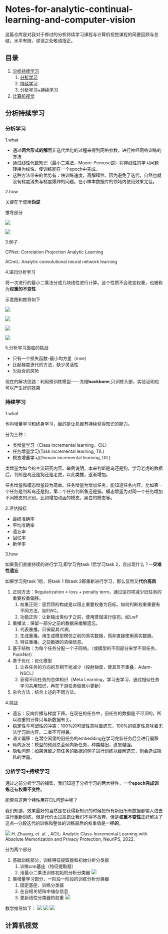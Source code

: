 # Notes-for-analytic-continual-learning-and-computer-vision
这篇仓库是对我对于修过的分析持续学习课程与计算机视觉课程的简要回顾与总结，水平有限，谬误之处敬请指正。

## 目录
1. [分析持续学习](#分析持续学习)
    1. [分析学习](#分析学习)
    2. [持续学习](#持续学习)
    3. [分析学习+持续学习](#分析学习+持续学习)
2. [计算机视觉](#计算机视觉)

## 分析持续学习
### 分析学习

1.what
* 通过**闭合形式的解**而非迭代优化的过程来得到网络参数，进行神经网络训练的方法
* 通过线性代数知识（最小二乘法，Moore-Penrose逆）将非线性的学习问题转换为线性，使训练能在一个epoch中完成。
* 这种方法带来的优势有：快训练速度，高解释性。因为避免了迭代，自然也就没有梯度消失与梯度爆炸的问题。在小样本数据库的领域内使用效果尤佳。

2.how

关键在于使用**伪逆**

推导部分

![](/analytic-learning/how-1.jpg "")

![](/analytic-learning/how-2.jpg "")

3.例子

CPNet: Correlation Projection Analytic Learning

ACnnL: Analytic convolutional neural network learning

4.递归分析学习

将一次进行的最小二乘法分成几块线性进行计算。这个性质不会改变权重，也被称为**权重的不变性**

示意图和推导如下

![](/analytic-learning/BRMP-1.jpg "")

![](/analytic-learning/BRMP-2.jpg "")

![](/analytic-learning/BRMP-3.jpg "")

![](/analytic-learning/BRMP-4.jpg "")

5.分析学习面临的挑战

* 只有一个损失函数-最小均方差（mse）
* 比起梯度迭代的方法，缺少灵活性
* 欠拟合的风险

现在的解决思路：利用预训练模型——冻结**backbone**,只训练头部，实验证明也可以产生好的效果

### 持续学习

1.what

也叫增量学习和终身学习，目的是让机器有持续获得知识的能力。

分为三种：

* 类增量学习（Class incremental learning，CIL）
* 任务增量学习(Task incremental learning, TIL)
* 模态增量学习(Domain incremental learning, DIL)

类增量为如今的主流研究内容。举例说明。本来判断是鸟还是狗，学习老虎的数据后，判断是鸟还是狗还是老虎，以此类推，逐渐增加。

任务增量和模态增量较为简单。任务增量为增加任务，能知道任务内容，比如第一个任务是判断鸟还是狗，第二个任务判断鱼还是猫。模态增量为对同一个任务增加不同模态的识别，比如增加动画的模态，黑白的模态等。

2.评估指标

* 最终准确率
* 平均准确率
* 遗忘率
* 回忆率
* 新学率

3.how

如果我们直接持续的进行学习,即学习完task 1后学习task 2，会出现什么？--**灾难性遗忘**

如果学习完task 1后，将task 1 和task 2都重新进行学习，那么显然又**代价高昂**

1. 正则方法：Regularization = loss + penalty term，通过惩罚项减少旧任务的重要权重偏移。
   1. 权重正则：惩罚项的构成是以阻止重要权重为目标。如何判断权重重要有不同方法，如EWC。
   2. 功能正则：让新输出类似于之前，使用蒸馏进行惩罚。如LwF
2. 重播法：保留一部分之前的数据来缓解遗忘。
   1. 代表重播。只保留其*代表*。
   2. 生成重播。用生成模型模仿之前的真实数据，而非直接使用真实数据。
   3. 特征重播。之前数据的浓缩信息。
3. 基于结构：为每个任务分配一个子网络。（或模型的不同部分来学不同任务，PackNet）
4. 基于优化：优化模型
   1. 让各任务的方向的互相干扰减少（投射梯度，使其互不重叠，Adam-NSCL）
   2. 获得不同任务的总体知识（Meta Learning，学习去学习，通过相似任务学习共用知识，再在下游任务做微小更新）
5. 杂合方法：结合上述的不同方法。
   

4.挑战

* 遗忘：反向传播与梯度下降。在现在的任务中，旧任务的数据是*不可见*的，所以权重的计算只与新数据有关。
* 稳定性与可塑性的冲突：100%的可塑性意味着遗忘，100%的稳定性意味着无法学习新内容。二者不可得兼。
* 语义偏移：在潜空间里的旧任务的embedding在学习完新任务后会进行偏移
* 倾向近况：模型的预测总会倾向新任务，种类越旧，遗忘越强。
* 隐私问题：如果保留之前任务的数据的例子进行训练以缓解遗忘，则会造成隐私的泄露。

### 分析学习+持续学习

通过之前分析学习的铺垫，我们知道了分析学习的两大特性，**一个epoch完成训练**还有**权重不变性**。

能否将这两个特性用在CIL问题中呢？

我们知道，效果最好的当然是在获得新知识的时候把所有新旧所有数据都输入进去进行重新训练，但是代价太过高昂让我们不得不放弃。但是**权重不变性**正好解决了这点--分段迭代的训练和整体的训练最后的权重值是**一样的**。

![](/analytic-continual-learning/ACIL-1.jpg "")
H. Zhuang, et. al. , ACIL: Analytic Class-Incremental Learning with Absolute Memorization and Privacy Protection, NeurIPS, 2022.

分为两个部分
1. 基础训练部分，训练特征提取器和初始分析分类器
    1. 训练cnn基座（特征提取器）
    2. 用最小二乘法训练初始的分析分类器
![](/analytic-continual-learning/ACIL-2.jpg "")
2. 类增量学习部分，一阶段一阶段的训练分析分类器
    1. 固定基座，训练分类器
    2. 在自相关矩阵中储存信息
    3. 更新线性分类器的权重
![](/analytic-continual-learning/ACIL-3.jpg "")

数学推导如下：
![](/analytic-continual-learning/ACIL-4.jpg "")
![](/analytic-continual-learning/ACIL-5.jpg "")
![](/analytic-continual-learning/ACIL-6.jpg "")
   









## 计算机视觉
